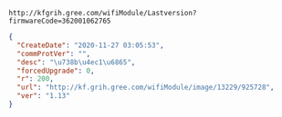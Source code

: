 `http://kfgrih.gree.com/wifiModule/Lastversion?firmwareCode=362001062765`

```json
{
  "CreateDate": "2020-11-27 03:05:53",
  "commProtVer": "",
  "desc": "\u738b\u4ec1\u6865",
  "forcedUpgrade": 0,
  "r": 200,
  "url": "http://kf.grih.gree.com/wifiModule/image/13229/925728",
  "ver": "1.13"
}
```